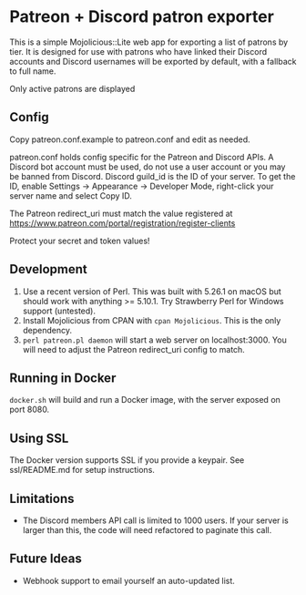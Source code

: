 # Patreon + Discord patron exporter

This is a simple Mojolicious::Lite web app for exporting a list of patrons by tier. It is designed for use with patrons who have linked
their Discord accounts and Discord usernames will be exported by default, with a fallback to full name.

Only active patrons are displayed

## Config

Copy patreon.conf.example to patreon.conf and edit as needed.

patreon.conf holds config specific for the Patreon and Discord APIs. A Discord bot account must be used, do not use a user account or you may be banned from Discord. Discord guild_id is the ID of your server. To get the ID, enable Settings -> Appearance -> Developer Mode, right-click your server name and select Copy ID.

The Patreon redirect_uri must match the value registered at https://www.patreon.com/portal/registration/register-clients

Protect your secret and token values!

## Development

1. Use a recent version of Perl. This was built with 5.26.1 on macOS but should work with anything >= 5.10.1. Try Strawberry Perl for Windows support (untested).
2. Install Mojolicious from CPAN with `cpan Mojolicious`. This is the only dependency.
3. `perl patreon.pl daemon` will start a web server on localhost:3000. You will need to adjust the Patreon redirect_uri config to match.

## Running in Docker

`docker.sh` will build and run a Docker image, with the server exposed on port 8080.

## Using SSL

The Docker version supports SSL if you provide a keypair. See ssl/README.md for setup instructions.

## Limitations

* The Discord members API call is limited to 1000 users. If your server is larger than this, the code will need refactored to paginate this call.

## Future Ideas

* Webhook support to email yourself an auto-updated list.
